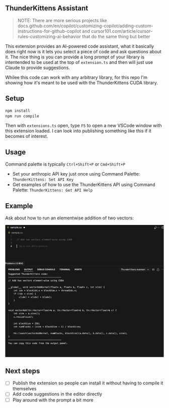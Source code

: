 ## ThunderKittens Assistant

> NOTE: There are more serious projects like docs.github.com/en/copilot/customizing-copilot/adding-custom-instructions-for-github-copilot and cursor101.com/article/cursor-rules-customizing-ai-behavior that do the same thing but better

This extension provides an AI-powered code assistant, what it basically does right now is it lets you select a piece of code and ask questions about it. The nice thing is you can provide a long prompt of your library is intentended to be used at the top of `extension.ts` and then will just use Claude to provide suggestions.

Whilee this code can work with any arbitrary library, for this repo I'm showing how it's meant to be used with the ThunderKittens CUDA library.


## Setup

```bash
npm install
npm run compile
```

Then with `extensions.ts` open, type `F5` to open a new VSCode window with this extension loaded. I can look into publishing something like this if it becomes of interest.


## Usage

Command palette is typically `Ctrl+Shift+P` or `Cmd+Shift+P`

* Set your anthropic API key just once using Command Palette: `ThunderKittens: Set API Key`
* Get examples of how to use the ThunderKittens API using Command Palette: `ThunderKittens: Get API Help`


## Example

Ask about how to run an elementwise addition of two vectors:

![Example](./assets/usage.png)

## Next steps

* [ ] Publish the extension so people can install it without having to compile it themselves
* [ ] Add code suggestions in the editor directly
* [ ] Play around with the prompt a bit more
